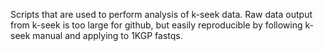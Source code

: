 Scripts that are used to perform analysis of k-seek data. Raw data output from k-seek is too large for github, but easily reproducible by following k-seek manual and applying to 1KGP fastqs.
